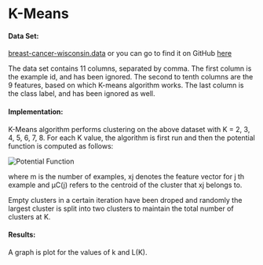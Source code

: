 # K-Means



#### Data Set:

[breast-cancer-wisconsin.data](http://archive.ics.uci.edu/ml/machine-learning-databases/breast-cancer-wisconsin/) or you can go
to find it on GitHub [here](https://github.com/tarunkolla/K-Means/blob/master/data.txt)

The data set contains 11 columns, separated by comma. The first column is the example id, and has been ignored. The second to tenth columns are the 9 features, based on which K-means algorithm works. The last column is the class label, and has been ignored as well.

#### Implementation:

K-Means algorithm performs clustering on the above dataset with K = 2, 3, 4, 5, 6, 7, 8. For each K value, the algorithm is first run and then the potential function is computed as follows:

![Potential Function](https://github.com/tarunkolla/K-Means/blob/master/Read-Me-Doc/Potential%20Function.png)

where m is the number of examples, xj denotes the feature vector for j th example and µC(j) refers to the centroid of the cluster that xj belongs to.

Empty clusters in a certain iteration have been droped and randomly the largest cluster is split into two clusters to maintain the total number of clusters at K.

#### Results:

A graph is plot for the values of k and L(K).
